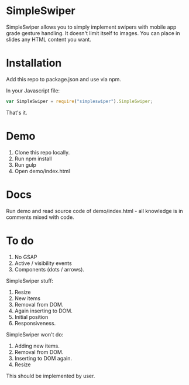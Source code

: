 # SimpleSwiper

SimpleSwiper allows you to simply implement swipers with mobile app grade gesture handling. It doesn't limit itself to images. You can place in slides any HTML content you want.

# Installation

Add this repo to package.json and use via npm.

In your Javascript file:

```javascript
var SimpleSwiper = require("simpleswiper").SimpleSwiper;
```

That's it.

# Demo

1. Clone this repo locally.
2. Run npm install
3. Run gulp
4. Open demo/index.html

# Docs

Run demo and read source code of demo/index.html - all knowledge is in comments mixed with code.

# To do

1. No GSAP
2. Active / visibility events
3. Components (dots / arrows).






SimpleSwiper stuff:
1. Resize
2. New items
3. Removal from DOM.
4. Again inserting to DOM.
5. Initial position
6. Responsiveness.


SimpleSwiper won't do:
1. Adding new items.
2. Removal from DOM.
3. Inserting to DOM again.
4. Resize

This should be implemented by user.